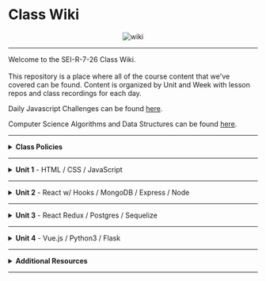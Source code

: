 # Class Wiki

<div align="center">
  <img src="https://i.imgur.com/e2Ma89q.png" alt="wiki">
</div>

___
Welcome to the SEI-R-7-26 Class Wiki. <br/><br/> This repository is a place where all of the course content that we've covered can be found. Content is organized by Unit and Week with lesson repos and class recordings for each day.

Daily Javascript Challenges can be found [here](https://github.com/SEI-R-7-26/daily_js_challenges).

Computer Science Algorithms and Data Structures can be found [here](https://github.com/SEI-R-7-26/cs_data_structures).

___
<details><summary><strong>Class Policies</strong></summary><p>
  
Below, you will find Class Policies and Requirements as laid out in Orientation and conveyed by the Instructional Team.  We compile them here for your reference and review.
  
</p>

<ul type="none">

<li><details><summary><strong>Code of Conduct</strong></summary><p>
  
<ul>
  <li>Foster a productive classroom environment.</li>
  <li>Treat others with respect and dignity.</li>
  <li>Remember that everyone is coming at this with a different background.</li>
  <li>Professionalism in all methods of communication, both in-person <i>and</i> online.
    <ul>
      <li>Slack is an extension of our on-campus community. We ask that you remain courteous, respectful, and professional while engaging on Slack.</li>
    </ul>
  </li>
  <li><b>Zero tolerance for plagiarism and cheating.</b></li>
</ul>
  
</p></details></li>

<li><details><summary><strong>Deliverable Submission Requirements</strong></summary><p>
  
<ul>
  <li>Deliverables must be submitted following the <a href="https://github.com/SEI-R-4-26/template_pull_request">PR Guidelines</a>.</li>
  <li>Students must meet deliverable requirements for the submission to be marked as "Complete".</li>
  <li>Deliverables are <i>always</i> due the following class day at the beginning of class, unless otherwise stated.</li>
  <li>There is a grace period for re-submission or late submission.  All re-submits/late submits are due the <b>Monday following the week of assignment</b>.
    <ul>
      <li>Deliverables assigned on Fridays <b>do not</b> have a re-submit <i>or</i> late submit grace period.</li>
      <li>Deliverables submitted <i>after</i> the grace period <b>will not</b> be graded or accepted and will be marked as "Incomplete".</li>
    </ul>
  </li>
</ul>
  
</p></details></li>

<li><details><summary><strong>Graduation Requirements</strong></summary><p>
  
<ul>
  <li>Meet Project Requirements.
    <ul><li>Satisfactorily complete and present a project for <i>each</i> of the <b>4</b> units.</li></ul>
  </li>
  <li>Submit and complete a <i>minimum</i> of <b>80%</b> of deliverables (labs, homework, etc.).</li>
  <li>Adhere to attendance policy.
    <ul>
      <li>Students are allowed <b>3</b> absences over the <i>entire</i> course.</li>
      <li><b>3</b> tardies or early departures equals <b>1</b> absence.</li>
      <li>Tardy policy <i>includes</i> Outcomes participation.</li>
    </ul>
  </li>
</ul>
  
</p></details></li>

<li><details><summary><strong>A Note on Plagiarism</strong></summary><p>
  
<ul>
  <li>Plagiarism is a serious offense and grounds for immediate withdrawal.</li>
  <li>You are encouraged to ask others, including students, instructors, and Stack Overflow for help. However, it is <b><i>not acceptable to copy</i></b> another persons code and submit it as your own. More importantly, it is detrimental to your learning and growth.</li>
  <li>Small snippets of code that solve small problems taken from Stack Overflow are generally an exception to this rule. If you aren't sure, it is your responsibility to <b><i>ask your instructor</i></b>. To be on the safe side, we ask that you credit the person/resource you got the code from in a comment, and let an instructor take a look at it.</li>
</ul>
  
</p></details></li>
  
</ul></details>

____
<details><summary><strong>Unit 1</strong> - HTML / CSS / JavaScript</summary><p>

<ul type="none">
  
  <li><details><summary><strong>Week 1</strong></summary><p>
  
  <p>
  In Week 1, we reviewed the fundamental concepts of <b>HTML</b>, <b>CSS</b>, and <b>JavaScript</b> along with introducing <b>git</b> workflow, <b>terminal</b> commands, and writing professional <b>markdown</b> files. 
  </p>
  
  <ul type="none">

  <li><details><summary>Repos</summary><p>

  | Day 1 | Day 2 | Day 3 | Day 4 | Day 5 |
  |:---:|:---:|:---:|:---:|:---:|
  | [Mac Installfest](https://github.com/SEI-R-7-26/Installfest_Mac) | [Github Lesson](https://github.com/SEI-R-7-26/u1_lesson_github) | [Flexbox / Grid](https://github.com/SEI-R-7-26/u1_lesson_flex_grid) | [Flexbox Froggy](https://flexboxfroggy.com/) | [Grid Garden](https://cssgridgarden.com/) |
  | [Windows Installfest](https://github.com/SEI-R-7-26/Installfest_Windows) | [Intro to HTML](https://github.com/SEI-R-7-26/u1_lesson_intro_HTML) | [JS Datatypes](https://github.com/SEI-R-7-26/u1_lesson_js_data_types) | [JS Functions](https://github.com/SEI-R-7-26/u1_lesson_js_functions) | [Intro to JS DOM](https://github.com/SEI-R-7-26/u1_lesson_DOM) |
  | [Terminal Lesson](https://github.com/SEI-R-7-26/u1_lesson_terminal) | [Intro to CSS](https://github.com/SEI-R-7-26/u1_lesson_intro_CSS) | [JS Arrays](https://github.com/SEI-R-7-26/u1_lesson_js_arrays) | [JS Scope](https://github.com/SEI-R-7-26/u1_lesson_js_scope) | [JS DOM Quotes Lab](https://github.com/SEI-R-7-26/u1_lab_DOM_quotes) |
  | [Git Lesson](https://github.com/SEI-R-7-26/u1_lesson_git) | [Markdown Lesson](https://github.com/SEI-R-7-26/u1_lesson_markdown) | [JS Loops & Control Flow](https://github.com/SEI-R-7-26/u1_lesson_loops_and_control_flow) | [JS Objects](https://github.com/SEI-R-7-26/u1_lesson_js_objects) | [JS Events & Callbacks](https://github.com/SEI-R-7-26/u1_lesson_events_callbacks) |
  | [VS Code Lesson](https://github.com/SEI-R-7-26/u1_lesson_VSCode) | [HTML / CSS Lab](https://github.com/SEI-R-7-26/u1_lab_HTML_CSS_exercise) | [Control Flow Adventure Homework](https://github.com/SEI-R-7-26/u1_hw_control_flow_adventure) | [Jurassic Objects Lab](https://github.com/SEI-R-7-26/u1_lab_jurassic_objects) | [JS Event Bubbling](https://github.com/SEI-R-7-26/u1_lesson_event_bubbling) |
  | [Terminal Lab](https://github.com/SEI-R-7-26/u1_lab_git_practice) | [Markdown Homework](https://github.com/SEI-R-7-26/u1_hw_markdown) |  | [Objects & Functions Lab](https://github.com/SEI-R-7-26/u1_lab_objects_functions) | [JS Dots Game Lab](https://github.com/SEI-R-7-26/u1_lab_dots) |
  | [Star Wars Homework](https://github.com/SEI-R-7-26/u1_hw_star_wars) |  |  | [Codewars Homework](https://github.com/SEI-R-7-26/u1_hw_codewars_challenges) | [Tic Tac Toe Homework](https://github.com/SEI-R-7-26/u1_hw_tic_tac_toe) |

  </p></details></li>


  <li><details><summary>Class Recordings</summary><p>

  | Day 1 | Day 2 | Day 3 | Day 4 | Day 5 |
  |:---:|:---:|:---:|:---:|:---:|
  | [Recording](https://generalassembly.zoom.us/rec/share/7MxPSXvtfQAciJQWk2T4Fro774iNFFkaaUxOLklv12unfhQNLubnlLdFJYOM9H1A.uS1UvHgMvDsg97j5) | [Recording](https://generalassembly.zoom.us/rec/share/kJQsJa1tIdsBR2AwTxKx23_FIyfbnWJb_mf1TlXHpb9VLo30Z8kLcQPV1DZCkK1X.ybikn3ksCdRGtZM7) | [Recording](https://generalassembly.zoom.us/rec/share/MSpzpHqLzy0bpPN4X787YAhM8Il5Wta9HFGJ-c6hg_MtXn97jl0PehsHY8LLxcap.4Hp4PYPsLPns-qY1) | [Recording](https://generalassembly.zoom.us/rec/share/IDxGf-tXzlmJs0CEKfqA3uoI-vLV1oSUpSVG4izoXmGGJCy_cvDu_4rBl9akjD3Z.EYmNVALYp0YaOV44) | [Recording](https://urldefense.com/v3/__https://generalassembly.zoom.us/rec/share/a6ADv0FhYjg81ghJZCHfLrW5EqaROz1m7BRZdEqNE8LiTRnhgVnzEUHVDAh4ujVA.xxh8yKgA0tR6WVSQ__;!!GgcXpDZ2N9l6uyZJ!yl5Plyh-4zS5xuSARmUuZqJpYk9zZqES0Bx6G2mEGsWdvk-bKNQi87nee03XKKOieeUjllFPBcw$) |
  | Passcode: `7OqWj*H2` | Passcode: `I08b$@Mj` | Passcode: `Y&K2x^Zy` | Passcode: `h1gI=vv7` | Passcode: `2u?3kwKd` |

  </p></details></li>
  
  </ul>
  
  ___
  </p></details></li>
  
  <li><details><summary><strong>Week 2</strong></summary><p>
  
  <p>
  In Week 2, we practiced more <b>DOM Manipulation</b> and were introduced to <a href="https://github.com/SEI-R-4-26/daily_js_challenges">Daily JavaScript Challenges</a> and basic algorithmic problem solving. We and learned about <b>ES6</b> syntax along with <b>Higher Order Functions</b>, <b>Object Oriented Programming</b> in JavaScript, <b>npm scripts</b>, and fetching/accessing data with <b>APIs</b>.
  </p>
  
  <ul type="none">

  <li><details><summary>Repos</summary><p>
  
  | Day 1 | Day 2 | Day 3 | Day 4 | Day 5 |
  |:---:|:---:|:---:|:---:|:---:|
  | [Daily JS Challenges](https://github.com/SEI-R-7-26/daily_js_challenges) | [Intro to OOP](https://github.com/SEI-R-7-26/u1_lesson_OOP) | [Box Model Practice](https://github.com/SEI-R-7-26/u1_lab_box_model) | [Intro to APIs](https://github.com/SEI-R-7-26/u1_lesson_intro_to_APIs) | [Unit 1 Assessment](https://github.com/SEI-R-7-26/u1_assessment) | 
  | [ES6 Syntax](https://github.com/SEI-R-7-26/u1_lesson_js_ES6) | [OOP Lab](https://github.com/SEI-R-7-26/u1_lab_OOP) | [Intro to NPM & Building Scripts](https://github.com/SEI-R-7-26/u1_lesson_nodejs_scripting) | [API Dogs Lab](https://github.com/SEI-R-7-26/u1_lab_dogs_API) | [Project 1 Prompt](https://github.com/SEI-R-7-26/u1_project_prompt) | 
  | [ES6 Lab](https://github.com/SEI-R-7-26/u1_lab_ES6_practice) | [OOP Exercise](https://github.com/SEI-R-7-26/u1_lab_oop_exercise) | [JS Fast & Furious](https://github.com/SEI-R-7-26/u1_hw_fast_and_furious) | [TMDB API Lab](https://github.com/SEI-R-7-26/u1_lab_TMDB_API) |  | 
  | [JS HOF Lesson](https://github.com/SEI-R-7-26/u1_lesson_HOF) |  |  |  |  | 
  | [JS HOF Practice](https://github.com/SEI-R-7-26/u1_lab_HOF) |  |  |  |  | 
  | [JS HOF Homework](https://github.com/SEI-R-7-26/u1_hw_HOF) |  |  |  |  | 
  
  </p></details></li>


  <li><details><summary>Class Recordings</summary><p>

  | Day 1 | Day 2 | Day 3 | Day 4 | Day 5 |
  |:---:|:---:|:---:|:---:|:---:|
  | [Recording](https://generalassembly.zoom.us/rec/share/ctMdVZQq5Nl2NGqCyg2Vv1W5QlprBsGbkh64CuVC3anY2spSo0F1wtzG369IF6Vc.HiFjDZfwhh-SSwvR) | [Recording](https://generalassembly.zoom.us/rec/share/xwPGT11Q3ihM0amTMdRdSXx4NPucgyKiFtT2M0933XL-eELZmlfB7E7emCfXkDZb.HbKGQx7eb5-ZdqVH) | [Recording](https://generalassembly.zoom.us/rec/share/-bszdY0vZLiol8RIuKBdc8O0kVX1xAMUhw2nnoth35s1j542JJxYcbQQOEpHLDI5.QI29DW0EWwv-TdR3) | [Recording](https://generalassembly.zoom.us/rec/share/W4h4G6F6Vu5cQouv3lo3On2pNdksi4o7JLiYtu0JaBXTB0_fRGnAHAfDBKycjxeN.-09CgaTyMTOcKGyR) | [Recording](https://generalassembly.zoom.us/rec/share/CVahPcjYHR5K7A5Du1aEO0UwLZa7heOLIZmPVy_QfIC0dHy2iDHWb3TiugjXp3jG.Aokrzl57vnzKvoFY) |
  | Passcode: `iXrk1?#J` | Passcode: `XzL7ssX.` | Passcode: `N0*YXZ9#` | Passcode: `uiD!v$.9` | Passcode: `M?Z8q2*w` |

  </p></details></li>
  
  </ul>
  
  </p></details></li>

</p></details>

___
<details><summary><strong>Unit 2</strong> - React w/ Hooks / MongoDB / Express / Node</summary><p>

<ul type="none">

  <li><details><summary><strong>Week 4</strong></summary><p>
  
   <p>
  In Week 4, we learned all about <b>React</b> and what an amazing language it can be for developers.  We learned the concepts of <b>components</b>, <b>props</b>, and about <b>React Hooks</b> and <b>functional components</b>.  We learned hooks like <b>useState</b>, <b>useEffect</b>, and <b>useReducer</b> and where to best put them to use in our apps.  We learned about the idea of <b>conditional rendering</b> and how we can use our user's input to influence our output.  We were also introduced to <b>React Router</b> and got to see how it gives us powerful new tools to build our React Apps.
  </p>
  
  <ul type="none">

  <li><details><summary>Repos</summary><p>
  
  | Day 1 | Day 2 | Day 3 | Day 4 | Day 5 |
  |:---:|:---:|:---:|:---:|:---:|
  | [Intro to React](https://github.com/SEI-R-7-26/u2_lesson_react_intro) | [Component Heirarchy Diagrams](https://github.com/SEI-R-7-26/u2_lesson_component_heirarchy) | [Intro to useEffect](https://github.com/SEI-R-7-26/u3_lesson_useEffect) | [Conditional Rendering](https://github.com/SEI-R-7-26/u2_lesson_react_conditional_rendering) | [React w/ APIs](https://github.com/SEI-R-7-26/u2_lesson_react_APIs) | 
  | [React Components Lab](https://github.com/SEI-R-7-26/u2_lesson_react_components) | [Mapping Components](https://github.com/SEI-R-7-26/u2_lesson_react_mapping_components) | [useEffect Stoplight Lab](https://github.com/SEI-R-7-26/u3_lab_useEffect_stoplight) | [Conditional Rendering Lab](https://github.com/SEI-R-7-26/u2_lab_conditional_rendering) | [Kanye useEffect Lab](https://github.com/SEI-R-7-26/u2_lab_kanye_useEffect) | 
  | [React Props](https://github.com/SEI-R-7-26/u2_lesson_react_props) | [Mapping Components Lab](https://github.com/SEI-R-7-26/u2_lab_mapping_components) | [React Calculator Homework](https://github.com/SEI-R-7-26/u2_hw_react_hooks_calculator) | [Intro to useReducer](https://github.com/SEI-R-7-26/u2_lesson_useReducer) | [React Router](https://github.com/SEI-R-7-26/u2_lesson_react_router) | 
  | [LOTR Lab](https://github.com/SEI-R-7-26/u2_lab_react_LOTR) | [Intro to State & Hooks](https://github.com/SEI-R-7-26/u2_lesson_intro_to_state) |  | [CSS Manipulator Homework](https://github.com/SEI-R-7-26/u2_lab_CSS_manipulator) | [React Router Lab](https://github.com/SEI-R-7-26/u2_lab_react_router) | 
  | [React Quiz Homework](https://github.com/SEI-R-7-26/u2_quiz_react) | [Hooks ATM Lab](https://github.com/SEI-R-7-26/u3_lab_hooks_ATM) |  |  | [RAWG Router Homework](https://github.com/SEI-R-7-26/u2_hw_RAWG_router) | 
  |  | [Movie Mapping Homework](https://github.com/SEI-R-7-26/u2_hw_mapping_components) |  |  |  | 
  
  </p></details></li>


  <li><details><summary>Class Recordings</summary><p>

  | Day 1 | Day 2 | Day 3 | Day 4 | Day 5 |
  |:---:|:---:|:---:|:---:|:---:|
  | [Recording](https://generalassembly.zoom.us/rec/share/RhacIdaWgjwHIE9vqajYlyz9hWPmVAgpYXBHg0xhQWjYm2esMuV0mKD9TVyexdwF.n70STIfS8rVLNCWM) | [Recording](https://generalassembly.zoom.us/rec/share/l9VH7bUrUr1mr9vmsInv1kxHhG8JwSr6NR-OScdAWXJm2bvKzZfuAS_f1cN1LBs7.rWjpdyVVFgCETcRo) | [Recording](https://generalassembly.zoom.us/rec/share/o8SDgMBOK-JqzoNrq4ApRgij3Bnz1OyvKkq00sFzxN4NoDK44qjUzdm3UFzYIUe_.y3htK7V-f2ZoXphx) | [Recording](https://generalassembly.zoom.us/rec/share/hwwaeyJeWPkG2n1op_kV54cbGCAji0bUv1wYt7p0HMY7K69k4vFw0MRHpw0HijgQ.haYeHmyg8gasEsGX) | In Resources |
  | Passcode: `Fb6#Bj1i` | Passcode: `i.pUT3g+` | Passcode: `Vd.qeq2+` | Passcode: `7G^%1m56` | Passcode: `none` |

  </p></details></li>
  
  </ul>
  
  ___
  </p></details></li>
  
  <li><details><summary><strong>Week 5</strong></summary><p>
  
  <p>
    In Week 5, we introduced back-end and got to practice using <b>Express</b> and <b>Express Middleware</b>.  We also learned how to implement <b>controllers</b>.  We then introduced <b>MongoDB</b> and <b>mongoose</b> as a way to store our app's data.  At the end of the week, we learned some group <b>git</b> best-practices and got to build our first full stack app together in groups!
  </p>
  
  <ul type="none">

  <li><details><summary>Repos</summary><p>
  
  | Day 1 | Day 2 | Day 3 | Day 4 | Day 5 |
  |:---:|:---:|:---:|:---:|:---:|
  | [Intro to Express](https://github.com/SEI-R-7-26/u2_lesson_express_intro) | [ERDs](https://github.com/SEI-R-7-26/u2_lesson_erd) | [Group Git](https://github.com/SEI-R-7-26/u2_lesson_group_git) | [Full Stackathon](https://github.com/SEI-R-7-26/u2_full_stackathon) | [Full Stackathon](https://github.com/SEI-R-7-26/u2_full_stackathon) | 
  | [Express Routes](https://github.com/SEI-R-7-26/u2_lesson_express_routing) | [MongoDB](https://github.com/SEI-R-7-26/u2_lesson_mongodb) | [Mongoose Associations](https://github.com/SEI-R-7-26/u2_lesson_mongoose_associations) |  | [Project 2 Prompt](https://github.com/SEI-R-7-26/u2_project_prompt) | 
  | [Intro to Middleware](https://github.com/SEI-R-7-26/u2_lesson_express_middleware) | [MongoDB Sneakers Lab](https://github.com/SEI-R-7-26/u2_lab_mongodb_sneakers) | [Full Stackathon](https://github.com/SEI-R-7-26/u2_full_stackathon) |  |  | 
  | [Express Controllers](https://github.com/SEI-R-7-26/u2_lesson_express_controllers) | [Mongoose Data Modeling](https://github.com/SEI-R-7-26/u2_lesson_mongoose_data_model) |  |  |  | 
  | [Express Fruits Homework](https://github.com/SEI-R-7-26/u2_hw_express_fruits) | [Mongoose / Express Lab](https://github.com/SEI-R-7-26/u2_lab_mongoose_express) |  |  |  |
  |  | [Mongoose Plants Homework](https://github.com/SEI-R-7-26/u2_hw_mongoose_plants) |  |  |  | 
  
  </p></details></li>


  <li><details><summary>Class Recordings</summary><p>

  | Day 1 | Day 2 | Day 3 | Day 4 | Day 5 |
  |:---:|:---:|:---:|:---:|:---:|
  | [Recording](https://generalassembly.zoom.us/rec/share/aVw3SneuW6HFDmp07MkY9bTBCjviKBvHxy4I0Udi5krd7p9gjZRPmSnq9NtcvQzq.o4Axkr6StI3m5ow7) | [Recording]() | [Recording]() | [Recording]() | [Recording]() |
  | Passcode: `v7cw!K&4` | Passcode: ` ` | Passcode: ` ` | Passcode: ` ` | Passcode: ` ` |

  </p></details></li>
  
  </ul>
  
  </p></details></li>

</p></details>

___
<details><summary><strong>Unit 3</strong> - React Redux / Postgres / Sequelize</summary><p>

<ul type="none">

  <li><details><summary><strong>Week 7</strong></summary><p>
  
  <p>
  Week 7 description...
  </p>
  
  <ul type="none">

  <li><details><summary>Repos</summary><p>
  
  | Day 1 | Day 2 | Day 3 | Day 4 | Day 5 |
  |:---:|:---:|:---:|:---:|:---:|
  |  |  |  |  |  | 
  |  |  |  |  |  | 
  |  |  |  |  |  | 
  |  |  |  |  |  | 
  |  |  |  |  |  | 
  |  |  |  |  |  | 
  
  </p></details></li>


  <li><details><summary>Class Recordings</summary><p>

  | Day 1 | Day 2 | Day 3 | Day 4 | Day 5 |
  |:---:|:---:|:---:|:---:|:---:|
  | [Recording]() | [Recording]() | [Recording]() | [Recording]() | [Recording]() |
  | Passcode: ` ` | Passcode: ` ` | Passcode: ` ` | Passcode: ` ` | Passcode: ` ` |

  </p></details></li>
  
  </ul>
  
  ___
  </p></details></li>
  
  <li><details><summary><strong>Week 8</strong></summary><p>
  
  <p>
  Week 8 description...
  </p>
  
  <ul type="none">

  <li><details><summary>Repos</summary><p>
  
  | Day 1 | Day 2 | Day 3 | Day 4 | Day 5 |
  |:---:|:---:|:---:|:---:|:---:|
  |  |  |  |  |  | 
  |  |  |  |  |  | 
  |  |  |  |  |  | 
  |  |  |  |  |  | 
  |  |  |  |  |  | 
  |  |  |  |  |  | 
  
  </p></details></li>


  <li><details><summary>Class Recordings</summary><p>

  | Day 1 | Day 2 | Day 3 | Day 4 | Day 5 |
  |:---:|:---:|:---:|:---:|:---:|
  | [Recording]() | [Recording]() | [Recording]() | [Recording]() | [Recording]() |
  | Passcode: ` ` | Passcode: ` ` | Passcode: ` ` | Passcode: ` ` | Passcode: ` ` |

  </p></details></li>
  
  </ul>
  
  </p></details></li>

</p></details>

___
<details><summary><strong>Unit 4</strong> - Vue.js / Python3 / Flask</summary><p>

<ul type="none">

  <li><details><summary><strong>Week 10</strong></summary><p>
  
  <p>
  Week 10 description...
  </p>
  
  <ul type="none">

  <li><details><summary>Repos</summary><p>
  
  | Day 1 | Day 2 | Day 3 | Day 4 | Day 5 |
  |:---:|:---:|:---:|:---:|:---:|
  |  |  |  |  |  | 
  |  |  |  |  |  | 
  |  |  |  |  |  | 
  |  |  |  |  |  | 
  |  |  |  |  |  | 
  |  |  |  |  |  | 
  
  </p></details></li>


  <li><details><summary>Class Recordings</summary><p>

  | Day 1 | Day 2 | Day 3 | Day 4 | Day 5 |
  |:---:|:---:|:---:|:---:|:---:|
  | [Recording]() | [Recording]() | [Recording]() | [Recording]() | [Recording]() |
  | Passcode: ` ` | Passcode: ` ` | Passcode: ` ` | Passcode: ` ` | Passcode: ` ` |

  </p></details></li>
  
  </ul>
  
  ___
  </p></details></li>
  
  <li><details><summary><strong>Week 11</strong></summary><p>
  
  <p>
  Week 11 description...
  </p>
  
  <ul type="none">

  <li><details><summary>Repos</summary><p>
  
  | Day 1 | Day 2 | Day 3 | Day 4 | Day 5 |
  |:---:|:---:|:---:|:---:|:---:|
  |  |  |  |  |  | 
  |  |  |  |  |  | 
  |  |  |  |  |  | 
  |  |  |  |  |  | 
  |  |  |  |  |  | 
  |  |  |  |  |  | 
  
  </p></details></li>


  <li><details><summary>Class Recordings</summary><p>

  | Day 1 | Day 2 | Day 3 | Day 4 | Day 5 |
  |:---:|:---:|:---:|:---:|:---:|
  | [Recording]() | [Recording]() | [Recording]() | [Recording]() | [Recording]() |
  | Passcode: ` ` | Passcode: ` ` | Passcode: ` ` | Passcode: ` ` | Passcode: ` ` |

  </p></details></li>
  
  </ul>
  
  </p></details></li>

</p></details>

___
<details><summary><strong>Additional Resources</strong></summary><p>

Below is a list of additional resources that were hand-picked by your instructors. If you find that you don't have the time during the immersive, these resources will still help to solidify your understanding of key concepts after graduation.
  <ul type="none">
  
  <li><details><summary><strong>Practice</strong> - sites to hone your skills</summary><p>
  
  - [Codeacademy](https://www.codecademy.com/catalog)
  - [Codewars](https://www.codewars.com)
  - [CSS Battle](https://cssbattle.dev/)
  - [CSS Diner](https://flukeout.github.io/)
  - [Flexbox Froggy](https://flexboxfroggy.com/)
  - [Grid Garden](https://cssgridgarden.com/)
  - [Screeps](https://screeps.com/)
  </p></details></li>
  
  <li><details><summary><strong>Reading</strong> - helpful articles and topics</summary><p>
  
  - [10 Need-to-know Mac Terminal Commands](https://scotch.io/bar-talk/10-need-to-know-mac-terminal-commands)
  - [Eloquent JavaScript](https://eloquentjavascript.net/)
  - [CSS Tricks](https://css-tricks.com/)
  - [Rubber Duck Debugging](https://rubberduckdebugging.com/)
  - [Medium: What Is An API?](https://medium.com/free-code-camp/what-is-an-api-in-english-please-b880a3214a82)
  - [Medium: Higher Order Functions](https://medium.com/javascript-in-plain-english/4-must-know-higher-order-functions-in-javascript-411f85545881)
  - [Medium: Local Git Repos vs Remote Repos](https://medium.com/swlh/git-local-repo-and-github-remote-repo-eae1c948fbf5)
  - [Medium: Explaining API's](https://medium.com/javascript-in-plain-english/many-developers-struggle-with-explaining-apis-20a071d74596)
  </p></details></li>
  
  <li><details><summary><strong>Documentation</strong> - commonly used docs for reference</summary><p>
  
  - [MDN JavaScript Docs](https://developer.mozilla.org/en-US/docs/Web/JavaScript/Guide)
  - [W3Schools CSS Docs](https://www.w3schools.com/cssref/default.asp)
  - [React Docs](https://reactjs.org/docs/getting-started.html)

  </p></details></li>
  
  <li><details><summary><strong>Cheatsheets</strong> - quick references</summary><p>
  
  - [Markdown Cheatsheet](https://guides.github.com/pdfs/markdown-cheatsheet-online.pdf)
  - [JavaScript Cheatsheet](https://websitesetup.org/javascript-cheat-sheet/)
  - [ES6 Cheatsheet](https://devhints.io/es6)
  - [Component Lifecycle Cheatsheet](https://dev.to/bunlong/react-component-lifecycle-methods-cheatsheet-23gi)
  - [ERD Cheatsheet](https://drive.google.com/file/d/0B_spkK3eZiHmZTZhczVTaVZxUFU/view?resourcekey=0-pvJ1STXJ4xEpjqpFWQtUhg)
  </p></details></li>
  
  </ul>
 
</p></details>

___
